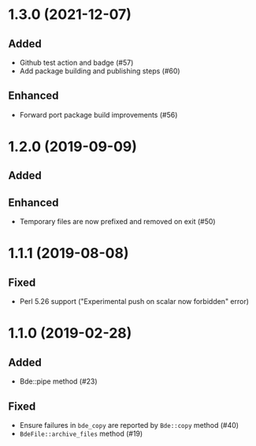 # 1.3.0 (2021-12-07)
## Added
- Github test action and badge (#57)
- Add package building and publishing steps (#60)
## Enhanced
- Forward port package build improvements (#56)

# 1.2.0 (2019-09-09)
## Added
## Enhanced
- Temporary files are now prefixed and removed on exit (#50)

# 1.1.1 (2019-08-08)
## Fixed
- Perl 5.26 support ("Experimental push on scalar now forbidden" error)

# 1.1.0 (2019-02-28)
## Added
- Bde::pipe method (#23)
## Fixed
- Ensure failures in `bde_copy` are reported by `Bde::copy` method (#40)
- `BdeFile::archive_files` method (#19)

